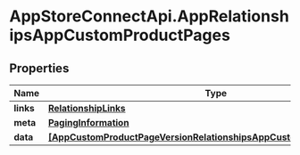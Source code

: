# AppStoreConnectApi.AppRelationshipsAppCustomProductPages

## Properties

Name | Type | Description | Notes
------------ | ------------- | ------------- | -------------
**links** | [**RelationshipLinks**](RelationshipLinks.md) |  | [optional] 
**meta** | [**PagingInformation**](PagingInformation.md) |  | [optional] 
**data** | [**[AppCustomProductPageVersionRelationshipsAppCustomProductPageData]**](AppCustomProductPageVersionRelationshipsAppCustomProductPageData.md) |  | [optional] 



